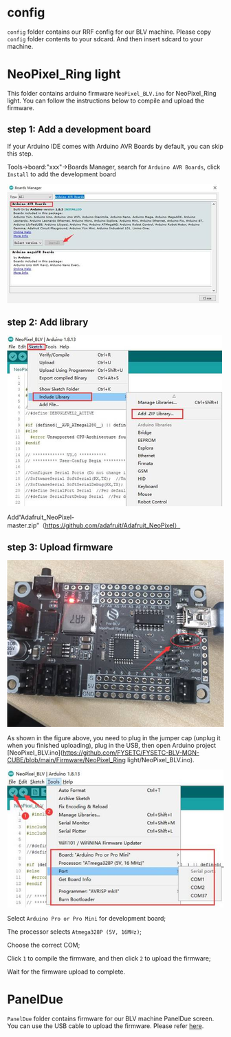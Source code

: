 # config

`config` folder contains our RRF config for our BLV machine. Please copy `config` folder contents to your sdcard. And then insert sdcard to your machine.

# NeoPixel_Ring light

This folder contains arduino firmware `NeoPixel_BLV.ino` for NeoPixel_Ring light. You can follow the instructions below to compile and upload the firmware.

## step 1: Add a development board

If your Arduino IDE comes with Arduino AVR Boards by default, you can skip this step.

Tools->board:"xxx"->Boards Manager, search for `Arduino AVR Boards`, click `Install` to add the development board

![QQ截图20210706171342](clip_image002.jpg)

## step 2: Add library

![QQ截图20210706170621](clip_image004.jpg)

Add“Adafruit_NeoPixel-master.zip”（https://github.com/adafruit/Adafruit_NeoPixel）

## step 3: Upload firmware

![img](clip_image006.jpg)

As shown in the figure above, you need to plug in the jumper cap (unplug it when you finished uploading), plug in the USB, then open Arduino project [NeoPixel_BLV.ino](https://github.com/FYSETC/FYSETC-BLV-MGN-CUBE/blob/main/Firmware/NeoPixel_Ring light/NeoPixel_BLV.ino).

![QQ截图20210706173447](clip_image008.jpg)

 

Select `Arduino Pro or Pro Mini` for development board;

The processor selects `Atmega328P (5V, 16MHz)`;

Choose the correct COM;

Click `1` to compile the firmware, and then click `2` to upload the firmware;

Wait for the firmware upload to complete.

# PanelDue

`PanelDue` folder contains firmware for our BLV machine PanelDue screen. You can use the USB cable to upload the firmware. Please refer [here](https://duet3d.dozuki.com/Wiki/PanelDue_Firmware_update).

